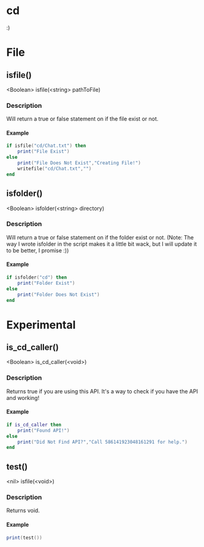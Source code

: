 # cd
:)

# File

## isfile()
\<Boolean\> isfile(\<string\> pathToFile)

### Description
Will return a true or false statement on if the file exist or not.

#### Example
```lua
if isfile("cd/Chat.txt") then
	print("File Exist")
else
	print("File Does Not Exist","Creating File!")
	writefile("cd/Chat.txt","")
end
```

## isfolder()
\<Boolean\> isfolder(\<string\> directory)

### Description
Will return a true or false statement on if the folder exist or not. (Note: The way I wrote isfolder in the script makes it a little bit wack, but I will update it to be better, I promise :))

#### Example
```lua
if isfolder("cd") then
	print("Folder Exist")
else
	print("Folder Does Not Exist")
end
```

# Experimental

## is_cd_caller()
\<Boolean\> is_cd_caller(\<void\>)

### Description
Returns true if you are using this API. It's a way to check if you have the API and working!

#### Example
```lua
if is_cd_caller then
	print("Found API!")
else
	print("Did Not Find API?","Call 586141923048161291 for help.")
end
```

## test()
\<nil\> isfile(\<void\>)

### Description
Returns void.

#### Example
```lua
print(test())
```
